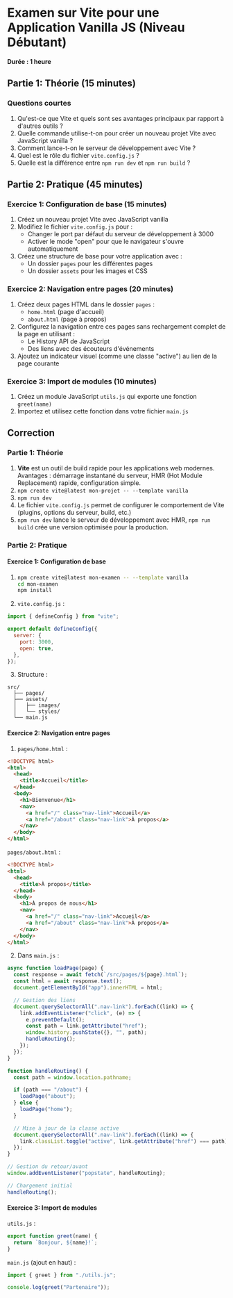# Examen sur Vite pour une Application Vanilla JS (Niveau Débutant)

**Durée : 1 heure**

## Partie 1: Théorie (15 minutes)

### Questions courtes

1. Qu'est-ce que Vite et quels sont ses avantages principaux par rapport à d'autres outils ?
2. Quelle commande utilise-t-on pour créer un nouveau projet Vite avec JavaScript vanilla ?
3. Comment lance-t-on le serveur de développement avec Vite ?
4. Quel est le rôle du fichier `vite.config.js` ?
5. Quelle est la différence entre `npm run dev` et `npm run build` ?

## Partie 2: Pratique (45 minutes)

### Exercice 1: Configuration de base (15 minutes)

1. Créez un nouveau projet Vite avec JavaScript vanilla
2. Modifiez le fichier `vite.config.js` pour :
   - Changer le port par défaut du serveur de développement à 3000
   - Activer le mode "open" pour que le navigateur s'ouvre automatiquement
3. Créez une structure de base pour votre application avec :
   - Un dossier `pages` pour les différentes pages
   - Un dossier `assets` pour les images et CSS

### Exercice 2: Navigation entre pages (20 minutes)

1. Créez deux pages HTML dans le dossier `pages` :
   - `home.html` (page d'accueil)
   - `about.html` (page à propos)
2. Configurez la navigation entre ces pages sans rechargement complet de la page en utilisant :
   - Le History API de JavaScript
   - Des liens avec des écouteurs d'événements
3. Ajoutez un indicateur visuel (comme une classe "active") au lien de la page courante

### Exercice 3: Import de modules (10 minutes)

1. Créez un module JavaScript `utils.js` qui exporte une fonction `greet(name)`
2. Importez et utilisez cette fonction dans votre fichier `main.js`

## Correction

### Partie 1: Théorie

1. **Vite** est un outil de build rapide pour les applications web modernes. Avantages : démarrage instantané du serveur, HMR (Hot Module Replacement) rapide, configuration simple.
2. `npm create vite@latest mon-projet -- --template vanilla`
3. `npm run dev`
4. Le fichier `vite.config.js` permet de configurer le comportement de Vite (plugins, options du serveur, build, etc.)
5. `npm run dev` lance le serveur de développement avec HMR, `npm run build` crée une version optimisée pour la production.

### Partie 2: Pratique

#### Exercice 1: Configuration de base

1. ```bash
   npm create vite@latest mon-examen -- --template vanilla
   cd mon-examen
   npm install
   ```

2. `vite.config.js` :

```js
import { defineConfig } from "vite";

export default defineConfig({
  server: {
    port: 3000,
    open: true,
  },
});
```

3. Structure :

```
src/
  ├── pages/
  ├── assets/
  │   ├── images/
  │   └── styles/
  └── main.js
```

#### Exercice 2: Navigation entre pages

1. `pages/home.html` :

```html
<!DOCTYPE html>
<html>
  <head>
    <title>Accueil</title>
  </head>
  <body>
    <h1>Bienvenue</h1>
    <nav>
      <a href="/" class="nav-link">Accueil</a>
      <a href="/about" class="nav-link">À propos</a>
    </nav>
  </body>
</html>
```

`pages/about.html` :

```html
<!DOCTYPE html>
<html>
  <head>
    <title>À propos</title>
  </head>
  <body>
    <h1>À propos de nous</h1>
    <nav>
      <a href="/" class="nav-link">Accueil</a>
      <a href="/about" class="nav-link">À propos</a>
    </nav>
  </body>
</html>
```

2. Dans `main.js` :

```js
async function loadPage(page) {
  const response = await fetch(`/src/pages/${page}.html`);
  const html = await response.text();
  document.getElementById("app").innerHTML = html;

  // Gestion des liens
  document.querySelectorAll(".nav-link").forEach((link) => {
    link.addEventListener("click", (e) => {
      e.preventDefault();
      const path = link.getAttribute("href");
      window.history.pushState({}, "", path);
      handleRouting();
    });
  });
}

function handleRouting() {
  const path = window.location.pathname;

  if (path === "/about") {
    loadPage("about");
  } else {
    loadPage("home");
  }

  // Mise à jour de la classe active
  document.querySelectorAll(".nav-link").forEach((link) => {
    link.classList.toggle("active", link.getAttribute("href") === path);
  });
}

// Gestion du retour/avant
window.addEventListener("popstate", handleRouting);

// Chargement initial
handleRouting();
```

#### Exercice 3: Import de modules

`utils.js` :

```js
export function greet(name) {
  return `Bonjour, ${name}!`;
}
```

`main.js` (ajout en haut) :

```js
import { greet } from "./utils.js";

console.log(greet("Partenaire"));
```
